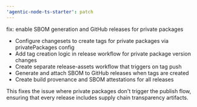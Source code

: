 ```yaml
---
'agentic-node-ts-starter': patch
---
```


fix: enable SBOM generation and GitHub releases for private packages

- Configure changesets to create tags for private packages via privatePackages config
- Add tag creation logic in release workflow for private package version changes
- Create separate release-assets workflow that triggers on tag push
- Generate and attach SBOM to GitHub releases when tags are created
- Create build provenance and SBOM attestations for all releases

This fixes the issue where private packages don't trigger the publish flow, ensuring that every release includes supply chain transparency artifacts.
